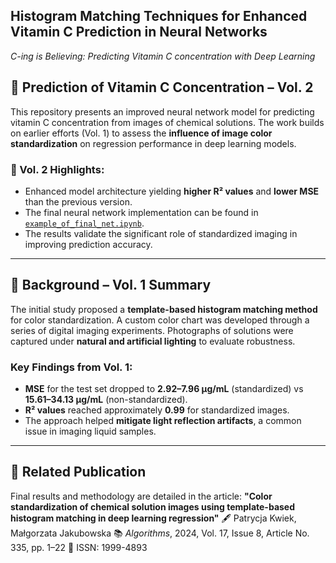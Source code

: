 ## Histogram Matching Techniques for Enhanced Vitamin C Prediction in Neural Networks
*C-ing is Believing: Predicting Vitamin C concentration with Deep Learning*

## 🧪 Prediction of Vitamin C Concentration – Vol. 2

This repository presents an improved neural network model for predicting vitamin C concentration from images of chemical solutions. The work builds on earlier efforts (Vol. 1) to assess the **influence of image color standardization** on regression performance in deep learning models.

### 🔬 Vol. 2 Highlights:

* Enhanced model architecture yielding **higher R² values** and **lower MSE** than the previous version.
* The final neural network implementation can be found in [`example_of_final_net.ipynb`](./example_of_final_net.ipynb).
* The results validate the significant role of standardized imaging in improving prediction accuracy.

---

## 📸 Background – Vol. 1 Summary

The initial study proposed a **template-based histogram matching method** for color standardization. A custom color chart was developed through a series of digital imaging experiments. Photographs of solutions were captured under **natural and artificial lighting** to evaluate robustness.

### Key Findings from Vol. 1:

* **MSE** for the test set dropped to **2.92–7.96 µg/mL** (standardized) vs **15.61–34.13 µg/mL** (non-standardized).
* **R² values** reached approximately **0.99** for standardized images.
* The approach helped **mitigate light reflection artifacts**, a common issue in imaging liquid samples.

---

## 📄 Related Publication

Final results and methodology are detailed in the article:
**"Color standardization of chemical solution images using template-based histogram matching in deep learning regression"**
🖋 Patrycja Kwiek, Małgorzata Jakubowska
📚 *Algorithms*, 2024, Vol. 17, Issue 8, Article No. 335, pp. 1–22
🔗 ISSN: 1999-4893
